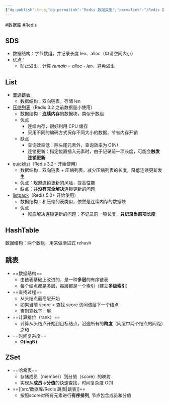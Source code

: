 ```yaml
---
{"dg-publish":true,"dg-permalink":"Redis 数据类型","permalink":"/Redis 数据类型/"}
---
```



#数据库 #Redis 

## SDS

- 数据结构：字节数组，并记录长度 len、alloc（申请空间大小）
- 优点：
	- 防止溢出：计算 *remain = alloc - len*，避免溢出

## List

- [普通链表](obsidian://open?vault=%E7%AC%94%E8%AE%B0&file=src%2Funarchived%2FRedis%20List%20%E9%93%BE%E8%A1%A8)
	- 数据结构：双向链表，存储 len
- [压缩列表](obsidian://open?vault=%E7%AC%94%E8%AE%B0&file=src%2Funarchived%2FRedis%20ziplist%20%E5%8E%8B%E7%BC%A9%E5%88%97%E8%A1%A8)（Redis 3.2 之前数据量小使用）
	- 数据结构：**连续内存**的数据块，类似于数组
	- 优点
		- 连续内存，很好利用 CPU 缓存
		- 采用不同的编码方式保存不同大小的数据，节省内存开销
	- 缺点
		- 查询效率低：除头尾元素外，查询效率为 O(N)
		- 连锁更新：指定位置插入元素时，由于记录前一项长度，可能会**触发连锁更新**
- [quicklist](obsidian://open?vault=%E7%AC%94%E8%AE%B0&file=src%2Funarchived%2FRedis%20quicklist)（Redis 3.2+ 开始使用）
	- 数据结构：双向链表 + 压缩列表，减少压缩列表的长度，降低连锁更新发生
	- 优点：规避连锁更新的风险，提高性能
	- 缺点：并**没有完全解决**连锁更新的问题
- [listpack](obsidian://open?vault=%E7%AC%94%E8%AE%B0&file=src%2Funarchived%2FRedis%20listpack)（Redis 5.0+ 开始使用）
	- 数据结构：和压缩列表类似，依然是连续内存的数据块
	- 优点
		- 彻底解决连锁更新的问题：不记录前一项长度，**只记录当前项长度**

## HashTable

数据结构：两个数组，用来做渐进式 rehash

## 跳表

- ==数据结构==
	- 由链表基础上改进的，是一种**多层**的有序链表
	- 每个结点都是多层，每层都是一个索引（建立**多级索引**）
- ==查找过程==
	- 从头结点最高层开始
	- 如果当前 score < 查找 score 访问该层下一个结点
	- 否则查找下一层
- ==计算排位（rank）==
	- 计算从头结点开始到目标结点，沿途所有的**跨度**（同层中两个结点的间距）之和
- ==时间复杂度==
	- **O(logN)**

## ZSet

- ==哈希表==
	- 存储成员（member）到分值（score）的映射
	- 实现从**成员->分值**的快速查找，时间复杂度 O(1)
- ==[[src/数据库/Redis 跳表\|跳表]]==
	- 按照score对所有元素进行**有序排列**, 节点包含成员和分值